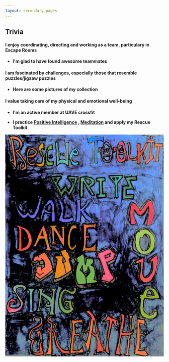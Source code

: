 ```yaml
---
layout: secondary_pages
---
```


## Trivia

#### I enjoy coordinating, directing and working as a team, particulary in Escape Rooms
- **I'm glad to have found awesome teammates**<br>
	

#### I am fascinated by challenges, especially those that resemble puzzles/jigzaw puzzles
- **Here are some pictures of my collection**<br>
	
 




#### I value taking care of my physical and emotional well-being
- **I'm an active member at UAVE crossfit**<br>
 
- **I practice <a href="https://www.positiveintelligence.com/" target="_blank">Positive Intelligence</a> ,  <a href="https://www.headspace.com/meditation-101/what-is-meditation" target="_blank">Meditation</a>  and apply my Rescue Toolkit**<br>
<img src="/assets/images/Rescue_toolkit_1.jpg" alt="Rescue Toolkit"  class="resize" align="middle"/>	






